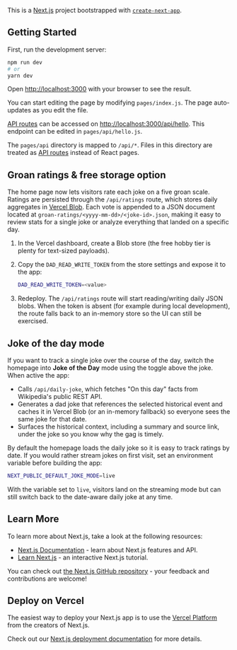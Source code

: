 This is a [Next.js](https://nextjs.org/) project bootstrapped with [`create-next-app`](https://github.com/vercel/next.js/tree/canary/packages/create-next-app).

## Getting Started

First, run the development server:

```bash
npm run dev
# or
yarn dev
```

Open [http://localhost:3000](http://localhost:3000) with your browser to see the result.

You can start editing the page by modifying `pages/index.js`. The page auto-updates as you edit the file.

[API routes](https://nextjs.org/docs/api-routes/introduction) can be accessed on [http://localhost:3000/api/hello](http://localhost:3000/api/hello). This endpoint can be edited in `pages/api/hello.js`.

The `pages/api` directory is mapped to `/api/*`. Files in this directory are treated as [API routes](https://nextjs.org/docs/api-routes/introduction) instead of React pages.

## Groan ratings & free storage option

The home page now lets visitors rate each joke on a five groan scale. Ratings are persisted through the `/api/ratings` route, which stores daily aggregates in [Vercel Blob](https://vercel.com/docs/storage/vercel-blob). Each vote is appended to a JSON document located at `groan-ratings/<yyyy-mm-dd>/<joke-id>.json`, making it easy to review stats for a single joke or analyze everything that landed on a specific day.

1. In the Vercel dashboard, create a Blob store (the free hobby tier is plenty for text-sized payloads).
2. Copy the `DAD_READ_WRITE_TOKEN` from the store settings and expose it to the app:

   ```bash
   DAD_READ_WRITE_TOKEN=<value>
   ```

3. Redeploy. The `/api/ratings` route will start reading/writing daily JSON blobs. When the token is absent (for example during local development), the route falls back to an in-memory store so the UI can still be exercised.

## Joke of the day mode

If you want to track a single joke over the course of the day, switch the homepage into **Joke of the Day** mode using the toggle above the joke. When active the app:

- Calls `/api/daily-joke`, which fetches "On this day" facts from Wikipedia's public REST API.
- Generates a dad joke that references the selected historical event and caches it in Vercel Blob (or an in-memory fallback) so everyone sees the same joke for that date.
- Surfaces the historical context, including a summary and source link, under the joke so you know why the gag is timely.

By default the homepage loads the daily joke so it is easy to track ratings by date. If you would rather stream jokes on first visit, set an environment variable before building the app:

```bash
NEXT_PUBLIC_DEFAULT_JOKE_MODE=live
```

With the variable set to `live`, visitors land on the streaming mode but can still switch back to the date-aware daily joke at any time.

## Learn More

To learn more about Next.js, take a look at the following resources:

- [Next.js Documentation](https://nextjs.org/docs) - learn about Next.js features and API.
- [Learn Next.js](https://nextjs.org/learn) - an interactive Next.js tutorial.

You can check out [the Next.js GitHub repository](https://github.com/vercel/next.js/) - your feedback and contributions are welcome!

## Deploy on Vercel

The easiest way to deploy your Next.js app is to use the [Vercel Platform](https://vercel.com/new?utm_medium=default-template&filter=next.js&utm_source=create-next-app&utm_campaign=create-next-app-readme) from the creators of Next.js.

Check out our [Next.js deployment documentation](https://nextjs.org/docs/deployment) for more details.

